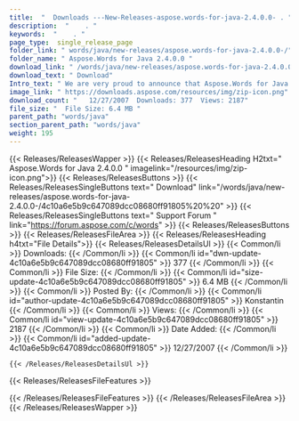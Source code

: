 ```yaml
---
title:  "  Downloads ---New-Releases-aspose.words-for-java-2.4.0.0- . " 
description:  "    . " 
keywords:  "    . " 
page_type:  single_release_page
folder_link: " words/java/new-releases/aspose.words-for-java-2.4.0.0-/"
folder_name: " Aspose.Words for Java 2.4.0.0 "
download_link: " /words/java/new-releases/aspose.words-for-java-2.4.0.0-/4c10a6e5b9c647089dcc08680ff91805"
download_text: " Download"
Intro_text: " We are very proud to announce that Aspose.Words for Java now supports Export to ..."
image_link: " https://downloads.aspose.com/resources/img/zip-icon.png"
download_count: "   12/27/2007  Downloads: 377  Views: 2187"
file_size: "  File Size: 6.4 MB "
parent_path: "words/java"
section_parent_path: "words/java"
weight: 195 
---
```


{{< Releases/ReleasesWapper >}}
  {{< Releases/ReleasesHeading H2txt=" Aspose.Words for Java 2.4.0.0 " imagelink="/resources/img/zip-icon.png">}}
  {{< Releases/ReleasesButtons >}}
    {{< Releases/ReleasesSingleButtons text=" Download" link="/words/java/new-releases/aspose.words-for-java-2.4.0.0-/4c10a6e5b9c647089dcc08680ff91805%20%20" >}}
    {{< Releases/ReleasesSingleButtons text=" Support Forum " link="https://forum.aspose.com/c/words" >}}
  {{< Releases/ReleasesButtons >}}
  {{< Releases/ReleasesFileArea >}}
    {{< Releases/ReleasesHeading h4txt="File Details">}}
    {{< Releases/ReleasesDetailsUl >}}
            {{< Common/li  >}} Downloads: {{< /Common/li >}} 
      {{< Common/li id="dwn-update-4c10a6e5b9c647089dcc08680ff91805" >}} 377 {{< /Common/li >}} 
      {{< Common/li  >}} File Size: {{< /Common/li >}} 
      {{< Common/li id="size-update-4c10a6e5b9c647089dcc08680ff91805" >}} 6.4 MB {{< /Common/li >}} 
      {{< Common/li  >}} Posted By: {{< /Common/li >}} 
      {{< Common/li id="author-update-4c10a6e5b9c647089dcc08680ff91805" >}} Konstantin {{< /Common/li >}} 
      {{< Common/li  >}} Views: {{< /Common/li >}} 
      {{< Common/li id="view-update-4c10a6e5b9c647089dcc08680ff91805" >}} 2187 {{< /Common/li >}} 
      {{< Common/li  >}} Date Added: {{< /Common/li >}} 
      {{< Common/li id="added-update-4c10a6e5b9c647089dcc08680ff91805" >}} 12/27/2007 {{< /Common/li >}} 

    {{< /Releases/ReleasesDetailsUl >}}

  {{< Releases/ReleasesFileFeatures >}}
      
  {{< /Releases/ReleasesFileFeatures >}}
 {{< /Releases/ReleasesFileArea >}}
{{< /Releases/ReleasesWapper >}}


